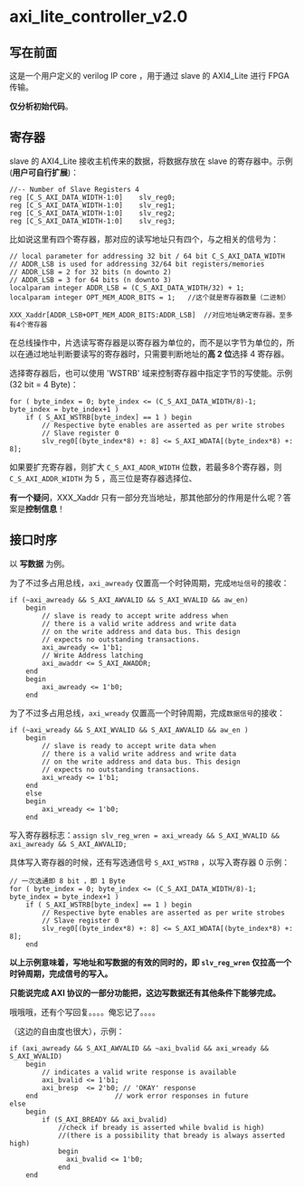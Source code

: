 # axi_lite_controller_v2.0

## 写在前面

这是一个用户定义的 verilog IP core ，用于通过 slave 的 AXI4_Lite 进行 FPGA 传输。

**仅分析初始代码**。

## 寄存器

slave 的 AXI4_Lite 接收主机传来的数据，将数据存放在 slave 的寄存器中。示例(**用户可自行扩展**)：
```
//-- Number of Slave Registers 4
reg [C_S_AXI_DATA_WIDTH-1:0]	slv_reg0;
reg [C_S_AXI_DATA_WIDTH-1:0]	slv_reg1;
reg [C_S_AXI_DATA_WIDTH-1:0]	slv_reg2;
reg [C_S_AXI_DATA_WIDTH-1:0]	slv_reg3;
```

比如说这里有四个寄存器，那对应的读写地址只有四个，与之相关的信号为：
```
// local parameter for addressing 32 bit / 64 bit C_S_AXI_DATA_WIDTH
// ADDR_LSB is used for addressing 32/64 bit registers/memories
// ADDR_LSB = 2 for 32 bits (n downto 2)
// ADDR_LSB = 3 for 64 bits (n downto 3)
localparam integer ADDR_LSB = (C_S_AXI_DATA_WIDTH/32) + 1;
localparam integer OPT_MEM_ADDR_BITS = 1;   //这个就是寄存器数量（二进制）

XXX_Xaddr[ADDR_LSB+OPT_MEM_ADDR_BITS:ADDR_LSB]  //对应地址确定寄存器。至多有4个寄存器
```

在总线操作中，片选读写寄存器是以寄存器为单位的，而不是以字节为单位的，所以在通过地址判断要读写的寄存器时，只需要判断地址的**高 2 位**选择 4 寄存器。

选择寄存器后，也可以使用 'WSTRB' 域来控制寄存器中指定字节的写使能。示例(32 bit = 4 Byte)：
```
for ( byte_index = 0; byte_index <= (C_S_AXI_DATA_WIDTH/8)-1; byte_index = byte_index+1 )
    if ( S_AXI_WSTRB[byte_index] == 1 ) begin
        // Respective byte enables are asserted as per write strobes
        // Slave register 0
        slv_reg0[(byte_index*8) +: 8] <= S_AXI_WDATA[(byte_index*8) +: 8];
```

如果要扩充寄存器，则扩大 `C_S_AXI_ADDR_WIDTH` 位数，若最多8个寄存器，则 `C_S_AXI_ADDR_WIDTH` 为 5 ，高三位是寄存器选择位、

**有一个疑问**，XXX_Xaddr 只有一部分充当地址，那其他部分的作用是什么呢？答案是**控制信息**！


## 接口时序

以 **写数据** 为例。

为了不过多占用总线，`axi_awready` 仅置高一个时钟周期，完成`地址信号`的接收：
```
if (~axi_awready && S_AXI_AWVALID && S_AXI_WVALID && aw_en)
    begin
        // slave is ready to accept write address when
        // there is a valid write address and write data
        // on the write address and data bus. This design
        // expects no outstanding transactions.
        axi_awready <= 1'b1;
        // Write Address latching
        axi_awaddr <= S_AXI_AWADDR;
    end
    begin
        axi_awready <= 1'b0;
    end
```

为了不过多占用总线，`axi_wready` 仅置高一个时钟周期，完成`数据信号`的接收：
```
if (~axi_wready && S_AXI_WVALID && S_AXI_AWVALID && aw_en )
    begin
        // slave is ready to accept write data when 
        // there is a valid write address and write data
        // on the write address and data bus. This design 
        // expects no outstanding transactions. 
        axi_wready <= 1'b1;
    end
    else
    begin
        axi_wready <= 1'b0;
    end
```

写入寄存器标志：`assign slv_reg_wren = axi_wready && S_AXI_WVALID && axi_awready && S_AXI_AWVALID;`

具体写入寄存器的时候，还有写选通信号 `S_AXI_WSTRB` ，以写入寄存器 0 示例：
```
// 一次选通即 8 bit ，即 1 Byte
for ( byte_index = 0; byte_index <= (C_S_AXI_DATA_WIDTH/8)-1; byte_index = byte_index+1 )
    if ( S_AXI_WSTRB[byte_index] == 1 ) begin
        // Respective byte enables are asserted as per write strobes
        // Slave register 0
        slv_reg0[(byte_index*8) +: 8] <= S_AXI_WDATA[(byte_index*8) +: 8];
    end
```

**以上示例意味着，写地址和写数据的有效的同时的，即 `slv_reg_wren` 仅拉高一个时钟周期，完成信号的写入。**

**只能说完成 AXI 协议的一部分功能把，这边写数据还有其他条件下能够完成。**

哦哦哦，还有个写回复。。。。俺忘记了。。。。

（这边的自由度也很大），示例：
```
if (axi_awready && S_AXI_AWVALID && ~axi_bvalid && axi_wready && S_AXI_WVALID)
    begin
        // indicates a valid write response is available
        axi_bvalid <= 1'b1;
        axi_bresp  <= 2'b0; // 'OKAY' response 
    end                   // work error responses in future
else
    begin
        if (S_AXI_BREADY && axi_bvalid) 
            //check if bready is asserted while bvalid is high) 
            //(there is a possibility that bready is always asserted high)   
            begin
              axi_bvalid <= 1'b0; 
            end
    end
```

